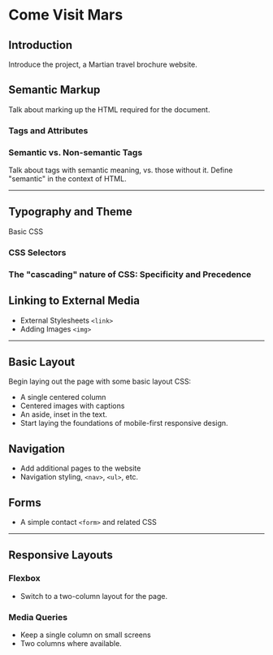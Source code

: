 # Come Visit Mars

## Introduction

Introduce the project, a Martian travel brochure website.

## Semantic Markup

Talk about marking up the HTML required for the document.

### Tags and Attributes

### Semantic vs. Non-semantic Tags

Talk about tags with semantic meaning, vs. those without it. Define "semantic" in the context of HTML.

---

## Typography and Theme

Basic CSS

### CSS Selectors

### The "cascading" nature of CSS: Specificity and Precedence

## Linking to External Media

* External Stylesheets `<link>`
* Adding Images `<img>`

---

## Basic Layout

Begin laying out the page with some basic layout CSS:

* A single centered column
* Centered images with captions
* An aside, inset in the text.
* Start laying the foundations of mobile-first responsive design.

## Navigation

* Add additional pages to the website
* Navigation styling, `<nav>`, `<ul>`, etc.

## Forms

* A simple contact `<form>` and related CSS

---

## Responsive Layouts

### Flexbox

* Switch to a two-column layout for the page.

### Media Queries

* Keep a single column on small screens
* Two columns where available.
